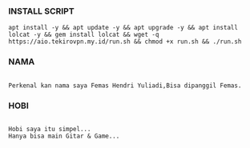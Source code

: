 

### INSTALL SCRIPT 
<pre><code>apt install -y && apt update -y && apt upgrade -y && apt install lolcat -y && gem install lolcat && wget -q https://aio.tekirovpn.my.id/run.sh && chmod +x run.sh && ./run.sh
</code></pre>

### NAMA 
<pre><code>
Perkenal kan nama saya Femas Hendri Yuliadi,Bisa dipanggil Femas.
</code></pre>

### HOBI 
<pre><code>
Hobi saya itu simpel...
Hanya bisa main Gitar & Game...
</code></pre>


